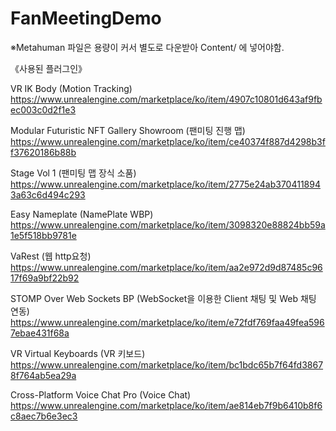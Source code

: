 # FanMeetingDemo

※Metahuman 파일은 용량이 커서 별도로 다운받아 Content/ 에 넣어야함.

《사용된 플러그인》

VR IK Body (Motion Tracking)
https://www.unrealengine.com/marketplace/ko/item/4907c10801d643af9fbec003c0d2f1e3

Modular Futuristic NFT Gallery Showroom (팬미팅 진행 맵)
https://www.unrealengine.com/marketplace/ko/item/ce40374f887d4298b3ff37620186b88b

Stage Vol 1 (팬미팅 맵 장식 소품)
https://www.unrealengine.com/marketplace/ko/item/2775e24ab3704118943a63c6d494c293

Easy Nameplate (NamePlate WBP)
https://www.unrealengine.com/marketplace/ko/item/3098320e88824bb59a1e5f518bb9781e

VaRest (웹 http요청)
https://www.unrealengine.com/marketplace/ko/item/aa2e972d9d87485c9617f69a9bf22b92

STOMP Over Web Sockets BP (WebSocket을 이용한 Client 채팅 및 Web 채팅 연동)
https://www.unrealengine.com/marketplace/ko/item/e72fdf769faa49fea5967ebae431f68a

VR Virtual Keyboards (VR 키보드)
https://www.unrealengine.com/marketplace/ko/item/bc1bdc65b7f64fd38678f764ab5ea29a

Cross-Platform Voice Chat Pro (Voice Chat)
https://www.unrealengine.com/marketplace/ko/item/ae814eb7f9b6410b8f6c8aec7b6e3ec3
